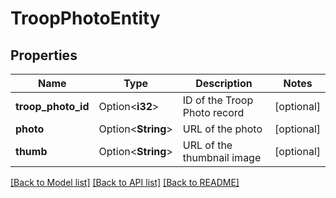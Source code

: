 # TroopPhotoEntity

## Properties

Name | Type | Description | Notes
------------ | ------------- | ------------- | -------------
**troop_photo_id** | Option<**i32**> | ID of the Troop Photo record | [optional]
**photo** | Option<**String**> | URL of the photo | [optional]
**thumb** | Option<**String**> | URL of the thumbnail image | [optional]

[[Back to Model list]](../README.md#documentation-for-models) [[Back to API list]](../README.md#documentation-for-api-endpoints) [[Back to README]](../README.md)


